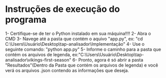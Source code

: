# Instruções de execução do programa

1- Certifique-se de ter o Python instalado em sua máquina!!!!
2- Abra o CMD
3- Navege até a pasta que contém o aquivo "app.py", ex: "cd C:\Users\Usuário\Desktop\tap-analisador\Implementação"
4- Use o seguinte comando: "python app.py"
5- Informe o caminho para a pasta que contém os arquivos de legenda, ex:"C:\Users\Usuário\Desktop\tap-analisador\vikings-first-season"
6- Pronto, agora é só abrir a pasta "Resultados"(Dentro da Pasta que contém os arquivos de legenda) e você verá os arquivos .json contendo as informações que deseja.